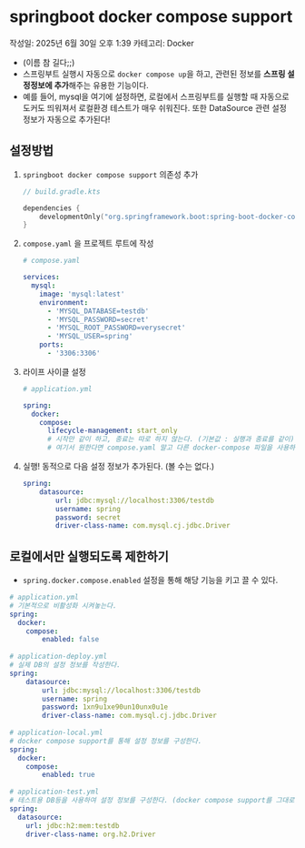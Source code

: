 # springboot docker compose support

작성일: 2025년 6월 30일 오후 1:39
카테고리: Docker

- (이름 참 길다;;)
- 스프링부트 실행시 자동으로 `docker compose up`을 하고, 관련된 정보를 **스프링 설정정보에 추가**해주는 유용한 기능이다.
- 예를 들어, mysql을 여기에 설정하면, 로컬에서 스프링부트를 실행할 때 자동으로 도커도 띄워져서 로컬환경 테스트가 매우 쉬워진다. 또한 DataSource 관련 설정 정보가 자동으로 추가된다!

## 설정방법

1. `springboot docker compose support` 의존성 추가
    
    ```kotlin
    // build.gradle.kts
    
    dependencies {
        developmentOnly("org.springframework.boot:spring-boot-docker-compose")
    }
    ```
    
2. `compose.yaml` 을 프로젝트 루트에 작성
    
    ```yaml
    # compose.yaml
    
    services:
      mysql:
        image: 'mysql:latest'
        environment:
          - 'MYSQL_DATABASE=testdb'
          - 'MYSQL_PASSWORD=secret'
          - 'MYSQL_ROOT_PASSWORD=verysecret'
          - 'MYSQL_USER=spring'
        ports:
          - '3306:3306'
    ```
    
3. 라이프 사이클 설정
    
    ```yaml
    # application.yml
    
    spring:
      docker:
        compose:
          lifecycle-management: start_only
          # 시작만 같이 하고, 종료는 따로 하지 않는다. (기본값 : 실행과 종료를 같이)
          # 여기서 원한다면 compose.yaml 말고 다른 docker-compose 파일을 사용하는 설정도 존재한다.
    ```
    
4. 실행! 동적으로 다음 설정 정보가 추가된다. (볼 수는 없다.)
    
    ```yaml
    spring:
    	datasource:
    		url: jdbc:mysql://localhost:3306/testdb
    		username: spring
    		password: secret
    		driver-class-name: com.mysql.cj.jdbc.Driver
    ```
    

## 로컬에서만 실행되도록 제한하기

- `spring.docker.compose.enabled` 설정을 통해 해당 기능을 키고 끌 수 있다.

```yaml
# application.yml
# 기본적으로 비활성화 시켜놓는다.
spring:
  docker:
    compose:
	    enabled: false
	    
# application-deploy.yml
# 실제 DB의 설정 정보를 작성한다.
spring:
	datasource:
		url: jdbc:mysql://localhost:3306/testdb
		username: spring
		password: 1xn9u1xe90un10unx0u1e
		driver-class-name: com.mysql.cj.jdbc.Driver
		
# application-local.yml
# docker compose support를 통해 설정 정보를 구성한다.
spring:
  docker:
    compose:
	    enabled: true
	    
# application-test.yml
# 테스트용 DB등을 사용하여 설정 정보를 구성한다. (docker compose support를 그대로 사용해도 괜찮을 것 같다.)
spring:
  datasource:
    url: jdbc:h2:mem:testdb
    driver-class-name: org.h2.Driver
```